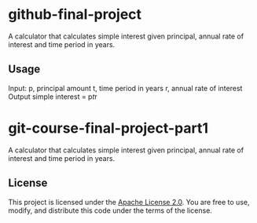 # github-final-project

A calculator that calculates simple interest given principal, annual rate of interest and time period in years.

## Usage
Input:
   p, principal amount
   t, time period in years
   r, annual rate of interest
Output
   simple interest = p*t*r

# git-course-final-project-part1

A calculator that calculates simple interest given principal, annual rate of interest and time period in years.


## License
This project is licensed under the [Apache License 2.0](LICENSE.md). You are free to use, modify, and distribute this code under the terms of the license.
